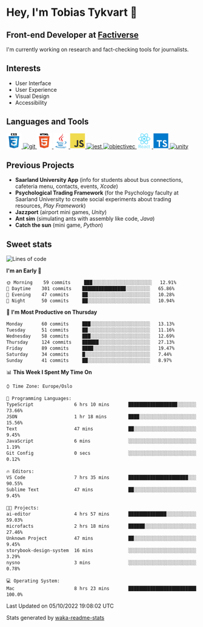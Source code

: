 # Hey, I'm Tobias Tykvart 🦉
## Front-end Developer at [Factiverse](https://www.factiverse.no/)

I'm currently working on research and fact-checking tools for journalists.

## Interests

- User Interface
- User Experience
- Visual Design
- Accessibility

## Languages and Tools
<p align="left"> <a href="https://www.w3schools.com/css/" target="_blank" rel="noreferrer"> <img src="https://raw.githubusercontent.com/devicons/devicon/master/icons/css3/css3-original-wordmark.svg" alt="css3" width="40" height="40"/> </a> <a href="https://git-scm.com/" target="_blank" rel="noreferrer"> <img src="https://www.vectorlogo.zone/logos/git-scm/git-scm-icon.svg" alt="git" width="40" height="40"/> </a> <a href="https://www.w3.org/html/" target="_blank" rel="noreferrer"> <img src="https://raw.githubusercontent.com/devicons/devicon/master/icons/html5/html5-original-wordmark.svg" alt="html5" width="40" height="40"/> </a> <a href="https://www.java.com" target="_blank" rel="noreferrer"> <img src="https://raw.githubusercontent.com/devicons/devicon/master/icons/java/java-original.svg" alt="java" width="40" height="40"/> </a> <a href="https://developer.mozilla.org/en-US/docs/Web/JavaScript" target="_blank" rel="noreferrer"> <img src="https://raw.githubusercontent.com/devicons/devicon/master/icons/javascript/javascript-original.svg" alt="javascript" width="40" height="40"/> </a> <a href="https://jestjs.io" target="_blank" rel="noreferrer"> <img src="https://www.vectorlogo.zone/logos/jestjsio/jestjsio-icon.svg" alt="jest" width="40" height="40"/> </a> <a href="https://developer.apple.com/library/archive/documentation/Cocoa/Conceptual/ProgrammingWithObjectiveC/Introduction/Introduction.html" target="_blank" rel="noreferrer"> <img src="https://www.vectorlogo.zone/logos/apple_objectivec/apple_objectivec-icon.svg" alt="objectivec" width="40" height="40"/> </a> <a href="https://reactjs.org/" target="_blank" rel="noreferrer"> <img src="https://raw.githubusercontent.com/devicons/devicon/master/icons/react/react-original-wordmark.svg" alt="react" width="40" height="40"/> </a> <a href="https://www.typescriptlang.org/" target="_blank" rel="noreferrer"> <img src="https://raw.githubusercontent.com/devicons/devicon/master/icons/typescript/typescript-original.svg" alt="typescript" width="40" height="40"/> </a> <a href="https://unity.com/" target="_blank" rel="noreferrer"> <img src="https://www.vectorlogo.zone/logos/unity3d/unity3d-icon.svg" alt="unity" width="40" height="40"/> </a> </p>

## Previous Projects

- **Saarland University App** (info for students about bus connections, cafeteria menu, contacts, events, *Xcode*)
- **Psychological Trading Framework** (for the Psychology faculty at Saarland University to create social experiments about trading resources, *Play Framework*)
- **Jazzport** (airport mini games, *Unity*)
- **Ant sim** (simulating ants with assembly like code, *Java*)
- **Catch the sun** (mini game, *Python*)

## Sweet stats

<!--START_SECTION:waka-->
![Lines of code](https://img.shields.io/badge/From%20Hello%20World%20I%27ve%20Written-191%20Thousand%20lines%20of%20code-blue)

**I'm an Early 🐤** 

```text
🌞 Morning    59 commits     ███░░░░░░░░░░░░░░░░░░░░░░   12.91% 
🌆 Daytime    301 commits    ████████████████░░░░░░░░░   65.86% 
🌃 Evening    47 commits     ██░░░░░░░░░░░░░░░░░░░░░░░   10.28% 
🌙 Night      50 commits     ██░░░░░░░░░░░░░░░░░░░░░░░   10.94%

```
📅 **I'm Most Productive on Thursday** 

```text
Monday       60 commits     ███░░░░░░░░░░░░░░░░░░░░░░   13.13% 
Tuesday      51 commits     ██░░░░░░░░░░░░░░░░░░░░░░░   11.16% 
Wednesday    58 commits     ███░░░░░░░░░░░░░░░░░░░░░░   12.69% 
Thursday     124 commits    ██████░░░░░░░░░░░░░░░░░░░   27.13% 
Friday       89 commits     ████░░░░░░░░░░░░░░░░░░░░░   19.47% 
Saturday     34 commits     █░░░░░░░░░░░░░░░░░░░░░░░░   7.44% 
Sunday       41 commits     ██░░░░░░░░░░░░░░░░░░░░░░░   8.97%

```


📊 **This Week I Spent My Time On** 

```text
⌚︎ Time Zone: Europe/Oslo

💬 Programming Languages: 
TypeScript               6 hrs 10 mins       ██████████████████░░░░░░░   73.66% 
JSON                     1 hr 18 mins        ████░░░░░░░░░░░░░░░░░░░░░   15.56% 
Text                     47 mins             ██░░░░░░░░░░░░░░░░░░░░░░░   9.45% 
JavaScript               6 mins              ░░░░░░░░░░░░░░░░░░░░░░░░░   1.19% 
Git Config               0 secs              ░░░░░░░░░░░░░░░░░░░░░░░░░   0.12%

🔥 Editors: 
VS Code                  7 hrs 35 mins       ██████████████████████░░░   90.55% 
Sublime Text             47 mins             ██░░░░░░░░░░░░░░░░░░░░░░░   9.45%

🐱‍💻 Projects: 
ai-editor                4 hrs 57 mins       ██████████████░░░░░░░░░░░   59.03% 
microfacts               2 hrs 18 mins       ██████░░░░░░░░░░░░░░░░░░░   27.46% 
Unknown Project          47 mins             ██░░░░░░░░░░░░░░░░░░░░░░░   9.45% 
storybook-design-system  16 mins             ░░░░░░░░░░░░░░░░░░░░░░░░░   3.29% 
nysno                    3 mins              ░░░░░░░░░░░░░░░░░░░░░░░░░   0.78%

💻 Operating System: 
Mac                      8 hrs 23 mins       █████████████████████████   100.0%

```


 Last Updated on 05/10/2022 19:08:02 UTC
<!--END_SECTION:waka-->
Stats generated by [waka-readme-stats](https://github.com/anmol098/waka-readme-stats)
